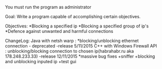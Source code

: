 You must run the program as administrator


Goal: Write a program capable of accomplishing certain objectives.

Objectives: 
*Blocking a specified ip
*Blocking a specified group of ip's
*Defence against unwanted and harmful connections


ChangeLog:
Java with netsh warp : 
  *blocking/unblocking ethernet connection - deprecated
-release 5/11/2015
  C++ with Windows Firewall API : unblocking/blocking connection to chosen ip(habrahabr.ru aka 178.248.233.33)
-release 12/11/2015
  *massive bug fixes
  +sniffer
  +blocking and unblocking inputed ip
  +test gui
